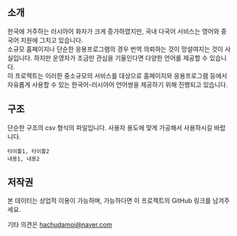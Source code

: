 ## 소개
한국에 거주하는 러시아어 화자가 크게 증가하였지만, 국내 다국어 서비스는 영어와 중국어 지원에 그치고 있습니다.  
소규모 홈페이지나 단순한 응용프로그램의 경우 번역 의뢰하는 것이 망설여지는 것이 사실입니다. 하지만 운영자가 조금만 관심을 기울인다면 다양한 언어를 제공할 수 있습니다.  
이 프로젝트는 이러한 중소규모의 서비스를 대상으로 홈페이지와 응용프로그램 등에서 자유롭게 사용할 수 있는 한국어-러시아어 언어쌍을 제공하기 위해 진행되고 있습니다.

## 구조
단순한 구조의 csv 형식의 파일입니다. 사용자 용도에 맞게 가공해서 사용하시길 바랍니다.
```
타이틀1, 타이틀2
내용1, 내용2
```
## 저작권
본 데이터는 상업적 이용이 가능하며, 가능하다면 이 프로젝트의 GitHub 링크를 남겨주세요.

기타 의견은 hachudamoi@naver.com
